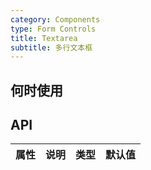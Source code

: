 ```yaml
---
category: Components
type: Form Controls
title: Textarea
subtitle: 多行文本框
---
```



## 何时使用


## API



属性 | 说明 | 类型 | 默认值
-----|-----|-----|------

